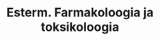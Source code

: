 ---
title: Esterm. Farmakoloogia ja toksikoloogia
title_en: Esterm. Pharmacology & toxicology
notes: 'Väljavõte Eesti Keele Instituudis koostatud terminoloogilisest ressursist "Esterm". "Esterm" on mitmekeelne terminaas, mis sisaldab termineid peamiselt Eesti Vabariigi ja Euroopa Liidu õigusaktidest. Terminibaas sisaldab terminoloogiat enam kui 50 domeenist.'
notes_en: 'An extract from the terminological resource "Esterm" that is compiled in the Institute of the Estonian Language. "Esterm" is a multilingual termbase which includes terms mainly from the legal acts of the Republic of Estonia and the European Union. The termbase contains terminology from more than 50 domains.'
category:
  - Tervis
category_en:
  - Health
resources:
  - name: farmakoloogia toksikoloogia esterm
    url: 'https://www.eurotermbank.com/collections/34'
    format: HTML
    interactive: 'False'
license: OTHER
update_freq: 'http://purl.org/linked-data/sdmx/2009/code#freq-A'
organization: Eesti Keele Instituut
maintainer_name: Tõnu Tender
maintainer_email: ''
maintainer_phone: ''
date_issued: '21/03/2020'
date_modified: 2021/02/02
---